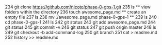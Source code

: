   234  git clone https://github.com/nicoto/phase-0-gps-1.git
  235  ls ** view folders within the directory
  236  touch awesome_page.md ** create an empty file
  237  ls
  238  mv ./awesome_page.md phase-0-gps-1 **
  239  ls
  240  cd phase-0-gps-1
  241  ls
  242  git status
  243  git add awesome_page.md 
  244  git status
  245  git commit -v
  246  git status
  247  git push origin master
  248  ls
  249  git checkout -b add-command-log
  250  git branch
  251  cat > readme.md
  252  history >> readme.md
